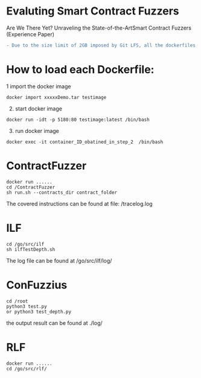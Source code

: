 # Evaluting Smart Contract Fuzzers
Are We There Yet? Unraveling the State-of-the-ArtSmart Contract Fuzzers (Experience Paper)

```diff
- Due to the size limit of 2GB imposed by Git LFS, all the dockerfiles and benchmarks used in our experiment are available for access at :

```


# How to load each Dockerfile:

1 import the docker image
```
docker import xxxxxDemo.tar testimage
```
2. start docker image
```
docker run -idt -p 5180:80 testimage:latest /bin/bash
```
3. run docker image
```
docker exec -it container_ID_obatined_in_step_2  /bin/bash
```

# ContractFuzzer
```
docker run ......
cd /ContractFuzzer
sh run.sh --contracts_dir contract_folder
```
The covered instructions can be found at file: /tracelog.log


# ILF
```
cd /go/src/ilf
sh ilfTestDepth.sh
```
The log file can be found at /go/src/ilf/log/


# ConFuzzius
```
cd /root
python3 test.py
or python3 test_depth.py
```
the output result can be found at ./log/



# RLF
```
docker run ......
cd /go/src/rlf/

```

